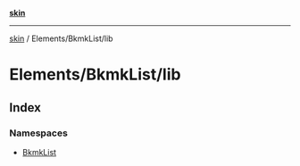 [**skin**](../../../README.md)

***

[skin](../../../modules.md) / Elements/BkmkList/lib

# Elements/BkmkList/lib

## Index

### Namespaces

- [BkmkList](namespaces/BkmkList/README.md)
